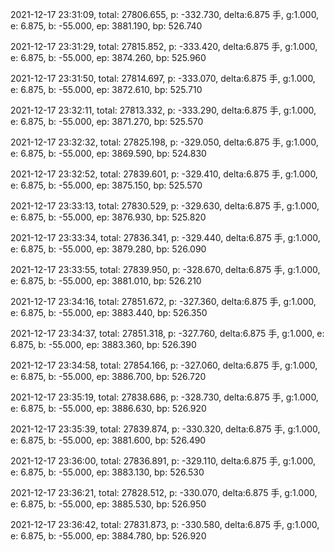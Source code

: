 2021-12-17 23:31:09, total: 27806.655, p: -332.730, delta:6.875 手, g:1.000, e: 6.875, b: -55.000, ep: 3881.190, bp: 526.740

2021-12-17 23:31:29, total: 27815.852, p: -333.420, delta:6.875 手, g:1.000, e: 6.875, b: -55.000, ep: 3874.260, bp: 525.960

2021-12-17 23:31:50, total: 27814.697, p: -333.070, delta:6.875 手, g:1.000, e: 6.875, b: -55.000, ep: 3872.610, bp: 525.710

2021-12-17 23:32:11, total: 27813.332, p: -333.290, delta:6.875 手, g:1.000, e: 6.875, b: -55.000, ep: 3871.270, bp: 525.570

2021-12-17 23:32:32, total: 27825.198, p: -329.050, delta:6.875 手, g:1.000, e: 6.875, b: -55.000, ep: 3869.590, bp: 524.830

2021-12-17 23:32:52, total: 27839.601, p: -329.410, delta:6.875 手, g:1.000, e: 6.875, b: -55.000, ep: 3875.150, bp: 525.570

2021-12-17 23:33:13, total: 27830.529, p: -329.630, delta:6.875 手, g:1.000, e: 6.875, b: -55.000, ep: 3876.930, bp: 525.820

2021-12-17 23:33:34, total: 27836.341, p: -329.440, delta:6.875 手, g:1.000, e: 6.875, b: -55.000, ep: 3879.280, bp: 526.090

2021-12-17 23:33:55, total: 27839.950, p: -328.670, delta:6.875 手, g:1.000, e: 6.875, b: -55.000, ep: 3881.010, bp: 526.210

2021-12-17 23:34:16, total: 27851.672, p: -327.360, delta:6.875 手, g:1.000, e: 6.875, b: -55.000, ep: 3883.440, bp: 526.350

2021-12-17 23:34:37, total: 27851.318, p: -327.760, delta:6.875 手, g:1.000, e: 6.875, b: -55.000, ep: 3883.360, bp: 526.390

2021-12-17 23:34:58, total: 27854.166, p: -327.060, delta:6.875 手, g:1.000, e: 6.875, b: -55.000, ep: 3886.700, bp: 526.720

2021-12-17 23:35:19, total: 27838.686, p: -328.730, delta:6.875 手, g:1.000, e: 6.875, b: -55.000, ep: 3886.630, bp: 526.920

2021-12-17 23:35:39, total: 27839.874, p: -330.320, delta:6.875 手, g:1.000, e: 6.875, b: -55.000, ep: 3881.600, bp: 526.490

2021-12-17 23:36:00, total: 27836.891, p: -329.110, delta:6.875 手, g:1.000, e: 6.875, b: -55.000, ep: 3883.130, bp: 526.530

2021-12-17 23:36:21, total: 27828.512, p: -330.070, delta:6.875 手, g:1.000, e: 6.875, b: -55.000, ep: 3885.530, bp: 526.950

2021-12-17 23:36:42, total: 27831.873, p: -330.580, delta:6.875 手, g:1.000, e: 6.875, b: -55.000, ep: 3884.780, bp: 526.920